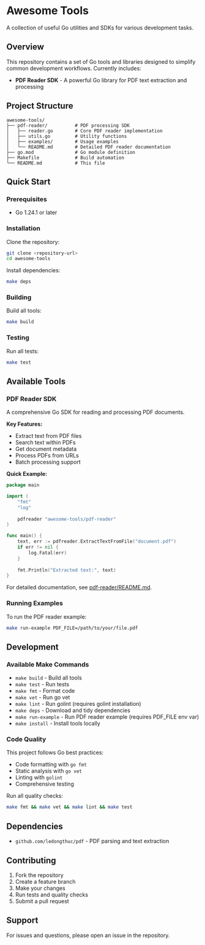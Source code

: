 # Awesome Tools

A collection of useful Go utilities and SDKs for various development tasks.

## Overview

This repository contains a set of Go tools and libraries designed to simplify common development workflows. Currently includes:

- **PDF Reader SDK** - A powerful Go library for PDF text extraction and processing

## Project Structure

```
awesome-tools/
├── pdf-reader/          # PDF processing SDK
│   ├── reader.go        # Core PDF reader implementation
│   ├── utils.go         # Utility functions
│   ├── examples/        # Usage examples
│   └── README.md        # Detailed PDF reader documentation
├── go.mod               # Go module definition
├── Makefile             # Build automation
└── README.md            # This file
```

## Quick Start

### Prerequisites

- Go 1.24.1 or later

### Installation

Clone the repository:

```bash
git clone <repository-url>
cd awesome-tools
```

Install dependencies:

```bash
make deps
```

### Building

Build all tools:

```bash
make build
```

### Testing

Run all tests:

```bash
make test
```

## Available Tools

### PDF Reader SDK

A comprehensive Go SDK for reading and processing PDF documents.

**Key Features:**
- Extract text from PDF files
- Search text within PDFs
- Get document metadata
- Process PDFs from URLs
- Batch processing support

**Quick Example:**

```go
package main

import (
    "fmt"
    "log"
    
    pdfreader "awesome-tools/pdf-reader"
)

func main() {
    text, err := pdfreader.ExtractTextFromFile("document.pdf")
    if err != nil {
        log.Fatal(err)
    }
    
    fmt.Println("Extracted text:", text)
}
```

For detailed documentation, see [pdf-reader/README.md](pdf-reader/README.md).

### Running Examples

To run the PDF reader example:

```bash
make run-example PDF_FILE=/path/to/your/file.pdf
```

## Development

### Available Make Commands

- `make build` - Build all tools
- `make test` - Run tests
- `make fmt` - Format code
- `make vet` - Run go vet
- `make lint` - Run golint (requires golint installation)
- `make deps` - Download and tidy dependencies
- `make run-example` - Run PDF reader example (requires PDF_FILE env var)
- `make install` - Install tools locally

### Code Quality

This project follows Go best practices:

- Code formatting with `go fmt`
- Static analysis with `go vet`
- Linting with `golint`
- Comprehensive testing

Run all quality checks:

```bash
make fmt && make vet && make lint && make test
```

## Dependencies

- `github.com/ledongthuc/pdf` - PDF parsing and text extraction

## Contributing

1. Fork the repository
2. Create a feature branch
3. Make your changes
4. Run tests and quality checks
5. Submit a pull request

## Support

For issues and questions, please open an issue in the repository.
